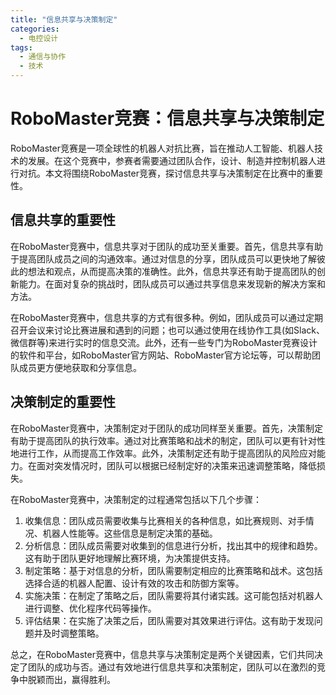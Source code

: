 ```yaml
---  
title: "信息共享与决策制定"  
categories:  
  - 电控设计  
tags: 
  - 通信与协作 
  - 技术  
---  
```


# RoboMaster竞赛：信息共享与决策制定

RoboMaster竞赛是一项全球性的机器人对抗比赛，旨在推动人工智能、机器人技术的发展。在这个竞赛中，参赛者需要通过团队合作，设计、制造并控制机器人进行对抗。本文将围绕RoboMaster竞赛，探讨信息共享与决策制定在比赛中的重要性。

## 信息共享的重要性

在RoboMaster竞赛中，信息共享对于团队的成功至关重要。首先，信息共享有助于提高团队成员之间的沟通效率。通过对信息的分享，团队成员可以更快地了解彼此的想法和观点，从而提高决策的准确性。此外，信息共享还有助于提高团队的创新能力。在面对复杂的挑战时，团队成员可以通过共享信息来发现新的解决方案和方法。

在RoboMaster竞赛中，信息共享的方式有很多种。例如，团队成员可以通过定期召开会议来讨论比赛进展和遇到的问题；也可以通过使用在线协作工具(如Slack、微信群等)来进行实时的信息交流。此外，还有一些专门为RoboMaster竞赛设计的软件和平台，如RoboMaster官方网站、RoboMaster官方论坛等，可以帮助团队成员更方便地获取和分享信息。

## 决策制定的重要性

在RoboMaster竞赛中，决策制定对于团队的成功同样至关重要。首先，决策制定有助于提高团队的执行效率。通过对比赛策略和战术的制定，团队可以更有针对性地进行工作，从而提高工作效率。此外，决策制定还有助于提高团队的风险应对能力。在面对突发情况时，团队可以根据已经制定好的决策来迅速调整策略，降低损失。

在RoboMaster竞赛中，决策制定的过程通常包括以下几个步骤：

1. 收集信息：团队成员需要收集与比赛相关的各种信息，如比赛规则、对手情况、机器人性能等。这些信息是制定决策的基础。
2. 分析信息：团队成员需要对收集到的信息进行分析，找出其中的规律和趋势。这有助于团队更好地理解比赛环境，为决策提供支持。
3. 制定策略：基于对信息的分析，团队需要制定相应的比赛策略和战术。这包括选择合适的机器人配置、设计有效的攻击和防御方案等。
4. 实施决策：在制定了策略之后，团队需要将其付诸实践。这可能包括对机器人进行调整、优化程序代码等操作。
5. 评估结果：在实施了决策之后，团队需要对其效果进行评估。这有助于发现问题并及时调整策略。

总之，在RoboMaster竞赛中，信息共享与决策制定是两个关键因素，它们共同决定了团队的成功与否。通过有效地进行信息共享和决策制定，团队可以在激烈的竞争中脱颖而出，赢得胜利。 
